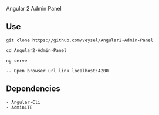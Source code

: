 Angular 2 Admin Panel

## Use

```
git clone https://github.com/veysel/Angular2-Admin-Panel
```
```
cd Angular2-Admin-Panel
```
```
ng serve
```
```
-- Open browser url link localhost:4200
```

## Dependencies

```
- Angular-Cli
- AdminLTE
```